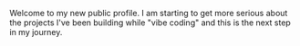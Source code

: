Welcome to my new public profile. I am starting to get more serious about the projects I've been building while "vibe coding" and this is the next step in my journey. 
